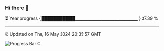 ### Hi there 👋

⏳ Year progress { ███████████▁▁▁▁▁▁▁▁▁▁▁▁▁▁▁▁▁▁▁ } 37.39 %

---

⏰ Updated on Thu, 16 May 2024 20:35:57 GMT

![Progress Bar CI](https://github.com/IshwaranRudhara/GIT-ACTION/workflows/Progress%20Bar%20CI/badge.svg)

